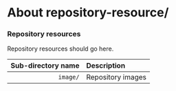 ﻿# About repository-resource/
### Repository resources
Repository resources should go here.

| Sub-directory name     | Description                              |
| ----------------------:|:---------------------------------------- |
| `image/`               | Repository images                        |